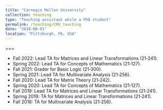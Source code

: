```yaml
---
title: "Carnegie Mellon University"
collection: teaching
type: "Teaching assistant while a PhD student"
permalink: /teaching/CMU_teaching
date: "2018-08-01"
location: "Pittsburgh, PA, USA"
---
```


===

 - Fall 2022:   Lead TA for Matrices and Linear Transformations (21‑241).
 - Spring 2022:   Lead TA for Concepts of Mathematics (21‑127).
 - Fall 2021:   Grader for Basic Logic (21‑300).
 - Spring 2021:   Lead TA for Multivariate Analysis (21‑256).
 - Fall 2020:   Lead TA for Matrix Theory (21‑242).
 - Spring 2020:   Lead TA for Concepts of Mathematics (21‑127).
 - Fall 2019:   Lead TA for Matrices and Linear Transformations (21‑241).
 - Spring 2019:   TA for Matrices and Linear Transformations (21‑241).
 - Fall 2018:   TA for Multivariate Analysis (21‑256).